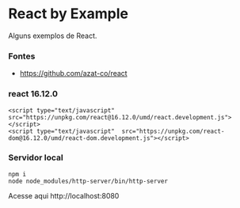 # React by Example

Alguns exemplos de React.


### Fontes

+ https://github.com/azat-co/react


### react 16.12.0

    <script type="text/javascript" src="https://unpkg.com/react@16.12.0/umd/react.development.js"></script>
    <script type="text/javascript"  src="https://unpkg.com/react-dom@16.12.0/umd/react-dom.development.js"></script>


### Servidor local

    npm i
    node node_modules/http-server/bin/http-server

Acesse aqui http://localhost:8080
